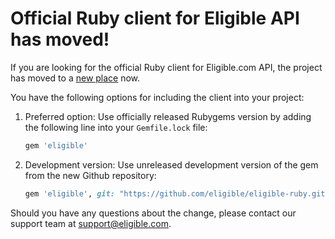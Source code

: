 # Official Ruby client for Eligible API has moved!

If you are looking for the official Ruby client for Eligible.com API, the project has moved to a [new place](https://github.com/eligible/eligible-ruby) now.

You have the following options for including the client into your project:

1. Preferred option: Use officially released Rubygems version by adding the following line into your `Gemfile.lock` file:

    ```ruby
    gem 'eligible'
    ```

2. Development version: Use unreleased development version of the gem from the new Github repository:

    ```ruby
    gem 'eligible', git: "https://github.com/eligible/eligible-ruby.git"
    ```

Should you have any questions about the change, please contact our support team at support@eligible.com.
